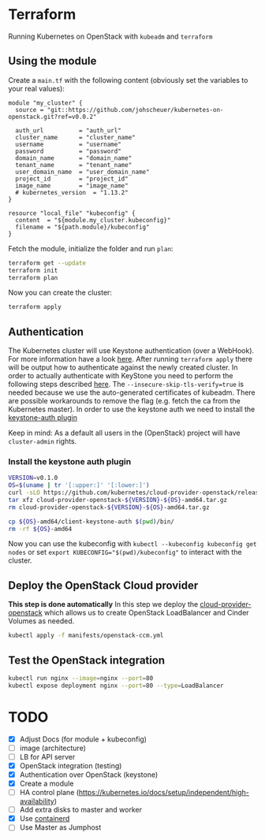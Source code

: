 # Terraform

Running Kubernetes on OpenStack with `kubeadm` and `terraform`

## Using the module

Create a `main.tf` with the following content (obviously set the variables to your real values):

```hcl
module "my_cluster" {
  source = "git::https://github.com/johscheuer/kubernetes-on-openstack.git?ref=v0.0.2"

  auth_url          = "auth_url"
  cluster_name      = "cluster_name"
  username          = "username"
  password          = "password"
  domain_name       = "domain_name"
  tenant_name       = "tenant_name"
  user_domain_name  = "user_domain_name"
  project_id        = "project_id"
  image_name        = "image_name"
  # kubernetes_version  = "1.13.2"
}

resource "local_file" "kubeconfig" {
  content  = "${module.my_cluster.kubeconfig}"
  filename = "${path.module}/kubeconfig"
}
```

Fetch the module, initialize the folder and run `plan`:

```bash
terraform get --update
terraform init
terraform plan
```

Now you can create the cluster:

```bash
terraform apply
```

## Authentication

The Kubernetes cluster will use Keystone authentication (over a WebHook). For more information have a look [here](https://github.com/dims/openstack-cloud-controller-manager/blob/master/docs/using-keystone-webhook-authenticator-and-authorizer.md). After running `terraform apply` there will be output how to authenticate against the newly created cluster. In order to actually authenticate with KeyStone you need to perform the following steps described [here](https://github.com/dims/openstack-cloud-controller-manager/blob/master/docs/using-keystone-webhook-authenticator-and-authorizer.md#k8s-kubectl-client-configuration). The `--insecure-skip-tls-verify=true` is needed because we use the auto-generated certificates of kubeadm. There are possible workarounds to remove the flag (e.g. fetch the ca from the Kubernetes master). In order to use the keystone auth we need to install the [keystone-auth plugin](https://github.com/kubernetes/cloud-provider-openstack/blob/master/docs/using-client-keystone-auth.md)

Keep in mind: As a default all users in the (OpenStack) project will have `cluster-admin` rights.

### Install the keystone auth plugin

```bash
VERSION=v0.1.0
OS=$(uname | tr '[:upper:]' '[:lower:]')
curl -sLO https://github.com/kubernetes/cloud-provider-openstack/releases/download/${VERSION}/cloud-provider-openstack-${VERSION}-${OS}-amd64.tar.gz
tar xfz cloud-provider-openstack-${VERSION}-${OS}-amd64.tar.gz
rm cloud-provider-openstack-${VERSION}-${OS}-amd64.tar.gz

cp ${OS}-amd64/client-keystone-auth $(pwd)/bin/
rm -rf ${OS}-amd64
```

Now you can use the kubeconfig with `kubectl --kubeconfig kubeconfig get nodes` or set `export KUBECONFIG="$(pwd)/kubeconfig"` to interact with the cluster.

## Deploy the OpenStack Cloud provider

**This step is done automatically** In this step we deploy the [cloud-provider-openstack](https://github.com/kubernetes/cloud-provider-openstack) which allows us to create OpenStack LoadBalancer and Cinder Volumes as needed.

```bash
kubectl apply -f manifests/openstack-ccm.yml
```

## Test the OpenStack integration

```bash
kubectl run nginx --image=nginx --port=80
kubectl expose deployment nginx --port=80 --type=LoadBalancer
```

# TODO

- [x] Adjust Docs (for module + kubeconfig)
- [ ] image (architecture)
- [ ] LB for API server
- [x] OpenStack integration (testing)
- [x] Authentication over OpenStack (keystone)
- [x] Create a module
- [ ] HA control plane (<https://kubernetes.io/docs/setup/independent/high-availability>)
- [ ] Add extra disks to master and worker
- [X] Use [containerd](https://containerd.io)
- [ ] Use Master as Jumphost
